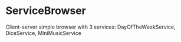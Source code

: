 # ServiceBrowser
Client-server simple browser with 3 services: DayOfTheWeekService, DiceService, MiniMusicService
